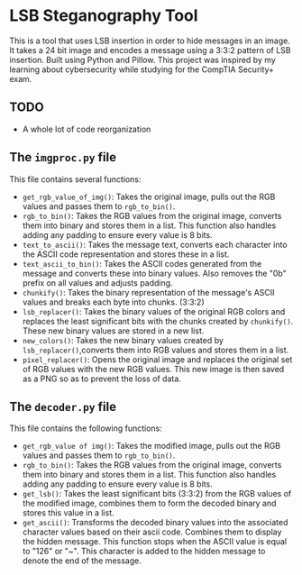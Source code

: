 # LSB Steganography Tool
This is a tool that uses LSB insertion in order to hide messages in an image. It takes a 24 bit image and encodes a message using a 3:3:2 pattern of LSB insertion. Built using Python and Pillow. This project was inspired by my learning about cybersecurity while studying for the CompTIA Security+ exam.

## TODO
* A whole lot of code reorganization


## The <code>imgproc.py</code> file
This file contains several functions:
* <code>get_rgb_value_of_img()</code>: Takes the original image, pulls out the RGB values and passes them to <code>rgb_to_bin()</code>.
* <code>rgb_to_bin()</code>: Takes the RGB values from the original image, converts them into binary and stores them in a list. This function also handles adding any padding to ensure every value is 8 bits.
* <code>text_to_ascii()</code>: Takes the message text, converts each character into the ASCII code representation and stores these in a list.
* <code>text_ascii_to_bin()</code>: Takes the ASCII codes generated from the message and converts these into binary values. Also removes the "0b" prefix on all values and adjusts padding.
* <code>chunkify()</code>: Takes the binary representation of the message's ASCII values and breaks each byte into chunks. (3:3:2)
* <code>lsb_replacer()</code>: Takes the binary values of the original RGB colors and replaces the least significant bits with the chunks created by <code>chunkify()</code>. These new binary values are stored in a new list.
* <code>new_colors()</code>: Takes the new binary values created by <code>lsb_replacer()</code>,converts them into RGB values and stores them in a list.
* <code>pixel_replacer()</code>: Opens the original image and replaces the original set of RGB values with the new RGB values. This new image is then saved as a PNG so as to prevent the loss of data.


## The <code>decoder.py</code> file
This file contains the following functions:
* <code>get_rgb_value of img()</code>: Takes the modified image, pulls out the RGB values and passes them to <code>rgb_to_bin()</code>.
* <code>rgb_to_bin()</code>: Takes the RGB values from the original image, converts them into binary and stores them in a list. This function also handles adding any padding to ensure every value is 8 bits.
* <code>get_lsb()</code>: Takes the least significant bits (3:3:2) from the RGB values of the modified image, combines them to form the decoded binary and stores this value in a list. 
* <code>get_ascii()</code>: Transforms the decoded binary values into the associated character values based on their ascii code. Combines them to display the hidden message. This function stops when the ASCII value is equal to "126" or "~". This character is added to the hidden message to denote the end of the message.

